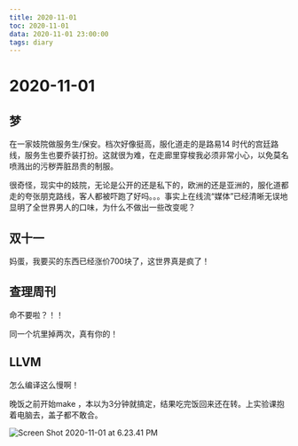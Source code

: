 ```yaml
---
title: 2020-11-01
toc: 2020-11-01
data: 2020-11-01 23:00:00
tags: diary
---
```



# 2020-11-01

## 梦

在一家妓院做服务生/保安。档次好像挺高，服化道走的是路易14 时代的宫廷路线，服务生也要乔装打扮。这就很为难，在走廊里穿梭我必须非常小心，以免莫名喷溅出的污秽弄脏昂贵的制服。

很奇怪，现实中的妓院，无论是公开的还是私下的，欧洲的还是亚洲的，服化道都走的夸张朋克路线，客人都被吓跑了好吗。。。事实上在线流“媒体”已经清晰无误地显明了全世界男人的口味，为什么不做出一些改变呢？

## 双十一

妈蛋，我要买的东西已经涨价700块了，这世界真是疯了！

## 查理周刊

命不要啦？！！

同一个坑里掉两次，真有你的！

## LLVM

怎么编译这么慢啊！

晚饭之前开始make ，本以为3分钟就搞定，结果吃完饭回来还在转。上实验课抱着电脑去，盖子都不敢合。



![Screen Shot 2020-11-01 at 6.23.41 PM](https://tva1.sinaimg.cn/large/0081Kckwgy1gk9uh7trcgj31a00b61b7.jpg)
